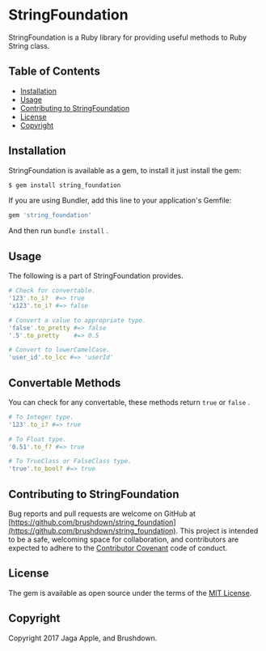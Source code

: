 <!-- ======================================================================= -->
<!-- README                                                                  -->
<!-- ======================================================================= -->
# StringFoundation
StringFoundation is a Ruby library for providing useful methods to Ruby String class.


## Table of Contents
- [Installation](#installation)
- [Usage](#usage)
- [Contributing to StringFoundation](#contributing-to-stringfoundation)
- [License](#license)
- [Copyright](#copyright)


## Installation
StringFoundation is available as a gem, to install it just install the gem:

```bash
$ gem install string_foundation
```

If you are using Bundler, add this line to your application's Gemfile:

```ruby
gem 'string_foundation'
```

And then run `bundle install` .


## Usage
The following is a part of StringFoundation provides.

```ruby
# Check for convertable.
'123'.to_i?  #=> true
'x123'.to_i? #=> false

# Convert a value to appropriate type.
'false'.to_pretty #=> false
'.5'.to_pretty    #=> 0.5

# Convert to lowerCamelCase.
'user_id'.to_lcc #=> 'userId'
```


## Convertable Methods
You can check for any convertable, these methods return `true` or `false` .

```ruby
# To Integer type.
'123'.to_i? #=> true

# To Float type.
'0.51'.to_f? #=> true

# To TrueClass or FalseClass type.
'true'.to_bool? #=> true
```


## Contributing to StringFoundation
Bug reports and pull requests are welcome on GitHub at
[https://github.com/brushdown/string_foundation](https://github.com/brushdown/string_foundation).
This project is intended to be a safe, welcoming space for collaboration, and
contributors are expected to adhere to the [Contributor Covenant](http://contributor-covenant.org) code of conduct.


## License
The gem is available as open source under the terms of the [MIT License](http://opensource.org/licenses/MIT).


## Copyright
Copyright 2017 Jaga Apple, and Brushdown.
